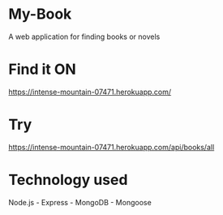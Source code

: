 # My-Book

A web application for finding books or novels

# Find it ON

https://intense-mountain-07471.herokuapp.com/

# Try

https://intense-mountain-07471.herokuapp.com/api/books/all

# Technology used

Node.js - Express - MongoDB - Mongoose
